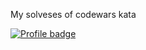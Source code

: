 My solveses of codewars kata

[![Profile badge](https://www.codewars.com/users/alekseyVolik/badges/small)](https://www.codewars.com/users/alekseyVolik)
